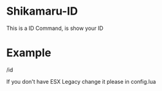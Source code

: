 # Shikamaru-ID
This is a ID Command, is show your ID

# Example
/id

If you don't have ESX Legacy change it please in config.lua
